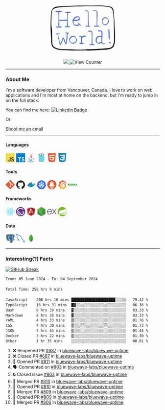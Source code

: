 <div align="center">
    <img src="./img/hello_world.webp" height="200px" width="">
    <div>
        <a href="https://www.linkedin.com/in/ajhollid">
            <img src="https://img.shields.io/badge/LinkedIn-blue"/>
        </a>
        <img src="https://komarev.com/ghpvc/?username=ajhollid&color=yellow" alt="View Counter">
    </div>
</div>

---

### About Me

I'm a software developer from Vancouver, Canada. I love to work on web applications and I'm most at home on the backend, but I'm ready to jump in on the full stack.

You can find me here: [![Linkedin Badge](https://img.shields.io/badge/-ajhollid-blue?style=flat&logo=Linkedin&logoColor=white)](https://www.linkedin.com/in/ajhollid)

Or

[Shoot me an email](mailto:ajhollid@gmail.com)

---

#### Languages

<div>
    <img src="./img/devicons/javascript-original.svg" width=30 height=30 alt="JavaScript">
    <img src="/img/devicons/typescript-original.svg" width=30 height=30 alt="TypeScript">
    <img src="./img/devicons/java-original.svg" width=30 height=30 alt="Java">
    <img src="./img/devicons/go-original.svg" width=30 height=30 alt="Golang">
    <img src="./img/devicons/html5-original.svg" width=30 height=30 alt="HTML 5">
    <img src="./img/devicons/css3-original.svg" width=30 height=30 alt="CSS 3">
</div>

#### Tools

<div>
    <img src="./img/devicons/git-original.svg" width=30 height=30 alt="Git">
    <img src="./img/devicons/github-original.svg" width=30 height=30 alt="Github">
    <img src="./img/devicons/docker-original.svg" width=30 
    height=30 alt="Docker">
    <img src="./img/devicons/kubernetes-original.svg" width=30 height=30 alt="K8">
    <img src="./img/devicons/prometheus-original.svg" width=30 height=30 alt="Prometheus">
    <img src="./img/devicons/grafana-original.svg" width=30 height=30 alt="Grafana">
    <img src="./img/devicons/nginx-original.svg" width=30 height=30 alt="Nginx">
</div>

#### Frameworks

<div>
    <img src="./img/devicons/react-original.svg" width=30 height=30 alt="React">
    <img src="./img/devicons/gatsby-original.svg" width=30 height=30 alt="Gatsby">
    <img src="./img/devicons/angularjs-original.svg" width=30 height=30 alt="AngularJS">
    <img src="./img/devicons/nodejs-original.svg" width=30 height=30 alt="NodeJS">
    <img src="./img/devicons/express-original.svg" width=30 height=30 alt="Express">
    <img src="./img/devicons/spring-original.svg" width=30 height=30 alt="Spring">
</div>

#### Data

<div>
    <img src="./img/devicons/postgresql-original.svg" width=30 height=30 alt="Postgresql">
    <img src="./img/devicons/mysql-original.svg" width=30 height=30 alt="Mysql">
    <img src="./img/devicons/mongodb-original.svg" width=30 height=30 alt="MongoDB">
</div>

---

### Interesting(?) Facts

[![GitHub Streak](http://github-readme-streak-stats.herokuapp.com?user=ajhollid)](https://git.io/streak-stats)

 <!--START_SECTION:waka-->

```txt
From: 05 June 2024 - To: 04 September 2024

Total Time: 258 hrs 9 mins

JavaScript    206 hrs 16 mins ████████████████████░░░░░   79.42 %
TypeScript    16 hrs 31 mins  █▓░░░░░░░░░░░░░░░░░░░░░░░   06.36 %
Bash          8 hrs 39 mins   ▓░░░░░░░░░░░░░░░░░░░░░░░░   03.33 %
Markdown      8 hrs 38 mins   ▓░░░░░░░░░░░░░░░░░░░░░░░░   03.33 %
YAML          4 hrs 33 mins   ▒░░░░░░░░░░░░░░░░░░░░░░░░   01.76 %
CSS           4 hrs 30 mins   ▒░░░░░░░░░░░░░░░░░░░░░░░░   01.73 %
JSON          3 hrs 44 mins   ▒░░░░░░░░░░░░░░░░░░░░░░░░   01.44 %
Docker        3 hrs 22 mins   ▒░░░░░░░░░░░░░░░░░░░░░░░░   01.30 %
Other         1 hr 35 mins    ░░░░░░░░░░░░░░░░░░░░░░░░░   00.61 %
```

<!--END_SECTION:waka-->


<!--START_SECTION:activity-->
1. ❌ Reopened PR [#687](https://github.com/bluewave-labs/bluewave-uptime/pull/687) in [bluewave-labs/bluewave-uptime](https://github.com/bluewave-labs/bluewave-uptime)
2. ❌ Closed PR [#687](https://github.com/bluewave-labs/bluewave-uptime/pull/687) in [bluewave-labs/bluewave-uptime](https://github.com/bluewave-labs/bluewave-uptime)
3. 💪 Opened PR [#811](https://github.com/bluewave-labs/bluewave-uptime/pull/811) in [bluewave-labs/bluewave-uptime](https://github.com/bluewave-labs/bluewave-uptime)
4. 🗣 Commented on [#803](https://github.com/bluewave-labs/bluewave-uptime/issues/803#issuecomment-2333286534) in [bluewave-labs/bluewave-uptime](https://github.com/bluewave-labs/bluewave-uptime)
5. 🔒 Closed issue [#803](https://github.com/bluewave-labs/bluewave-uptime/issues/803) in [bluewave-labs/bluewave-uptime](https://github.com/bluewave-labs/bluewave-uptime)
6. 🎉 Merged PR [#810](https://github.com/bluewave-labs/bluewave-uptime/pull/810) in [bluewave-labs/bluewave-uptime](https://github.com/bluewave-labs/bluewave-uptime)
7. 💪 Opened PR [#810](https://github.com/bluewave-labs/bluewave-uptime/pull/810) in [bluewave-labs/bluewave-uptime](https://github.com/bluewave-labs/bluewave-uptime)
8. 🎉 Merged PR [#809](https://github.com/bluewave-labs/bluewave-uptime/pull/809) in [bluewave-labs/bluewave-uptime](https://github.com/bluewave-labs/bluewave-uptime)
9. 💪 Opened PR [#809](https://github.com/bluewave-labs/bluewave-uptime/pull/809) in [bluewave-labs/bluewave-uptime](https://github.com/bluewave-labs/bluewave-uptime)
10. 🎉 Merged PR [#806](https://github.com/bluewave-labs/bluewave-uptime/pull/806) in [bluewave-labs/bluewave-uptime](https://github.com/bluewave-labs/bluewave-uptime)
<!--END_SECTION:activity-->
